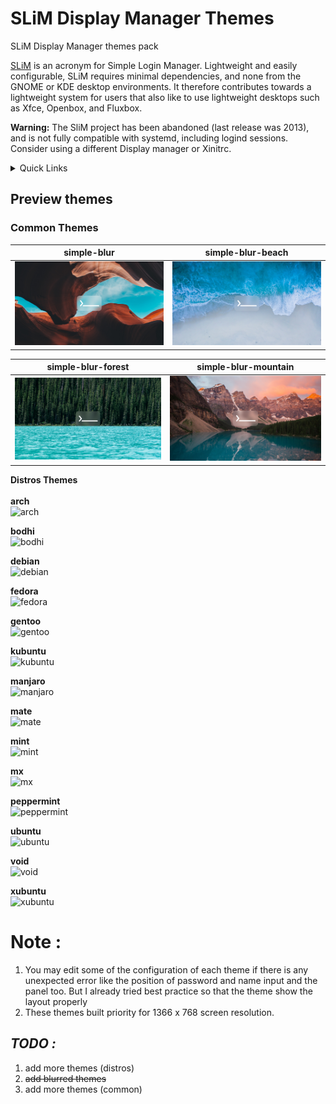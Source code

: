 # SLiM Display Manager Themes
SLiM Display Manager themes pack

[SLiM](https://sourceforge.net/projects/slim.berlios/) is an acronym for Simple Login Manager. Lightweight and easily configurable, SLiM requires minimal dependencies, and none from the GNOME or KDE desktop environments. It therefore contributes towards a lightweight system for users that also like to use lightweight desktops such as Xfce, Openbox, and Fluxbox. 

**Warning:** The SliM project has been abandoned (last release was 2013), and is not fully compatible with systemd, including logind sessions. Consider using a different Display manager or Xinitrc.

<details>
    <summary>Quick Links</summary>
    [Common Themes](https://github.com/aufarijaal/slim-display-manager-themes#-common-themes-)
</details>

## Preview themes

### <a name="common-themes"> Common Themes </a>

**simple-blur** | simple-blur-beach |
---------|----------|
 ![simple-blur](https://github.com/aufarijaal/slim-display-manager-themes/blob/master/previews/simple-blur.png) | ![simple-blur-beach](https://github.com/aufarijaal/slim-display-manager-themes/blob/master/previews/simple-blur-beach.png) |

simple-blur-forest | simple-blur-mountain |
---------|----------|
 ![simple-blur-forest](https://github.com/aufarijaal/slim-display-manager-themes/blob/master/previews/simple-blur-forest.png) | ![simple-blur-mountain](https://github.com/aufarijaal/slim-display-manager-themes/blob/master/previews/simple-blur-mountain.png) |

**Distros Themes** <br> <br>
<a name="arch"> **arch** </a> <br>
![arch](https://github.com/aufarijaal/slim-themes/blob/master/previews/arch.png) <br>

**bodhi** <br>
![bodhi](https://github.com/aufarijaal/slim-themes/blob/master/previews/bodhi.png) <br>

**debian** <br>
![debian](https://github.com/aufarijaal/slim-themes/blob/master/previews/debian.png) <br>

**fedora** <br>
![fedora](https://github.com/aufarijaal/slim-themes/blob/master/previews/fedora.png) <br>

**gentoo** <br>
![gentoo](https://github.com/aufarijaal/slim-themes/blob/master/previews/gentoo.png) <br>

**kubuntu** <br>
![kubuntu](https://github.com/aufarijaal/slim-themes/blob/master/previews/kubuntu.png) <br>

**manjaro** <br>
![manjaro](https://github.com/aufarijaal/slim-themes/blob/master/previews/manjaro.png) <br>

**mate** <br>
![mate](https://github.com/aufarijaal/slim-themes/blob/master/previews/mate.png) <br>

**mint** <br>
![mint](https://github.com/aufarijaal/slim-themes/blob/master/previews/mint.png) <br>

**mx** <br>
![mx](https://github.com/aufarijaal/slim-themes/blob/master/previews/mx.png) <br>

**peppermint** <br>
![peppermint](https://github.com/aufarijaal/slim-themes/blob/master/previews/peppermint.png) <br>

**ubuntu** <br>
![ubuntu](https://github.com/aufarijaal/slim-themes/blob/master/previews/ubuntu.png) <br>

**void** <br>
![void](https://github.com/aufarijaal/slim-themes/blob/master/previews/void.png) <br>

**xubuntu** <br>
![xubuntu](https://github.com/aufarijaal/slim-themes/blob/master/previews/xubuntu.png) <br>

# **Note :**
1. You may edit some of the configuration of each theme if there is any unexpected error like the position of password and name input and the panel too. But I already tried best practice so that the theme show the layout properly
2. These themes built priority for 1366 x 768 screen resolution.


## **_TODO :_**
1. add more themes (distros)
2. ~~add blurred themes~~
3. add more themes (common)
